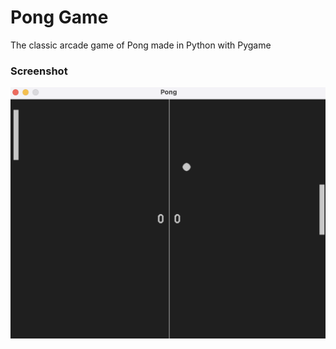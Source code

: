 # Pong Game

The classic arcade game of Pong made in Python with Pygame

### Screenshot

![design](pong_screenshot.png)
